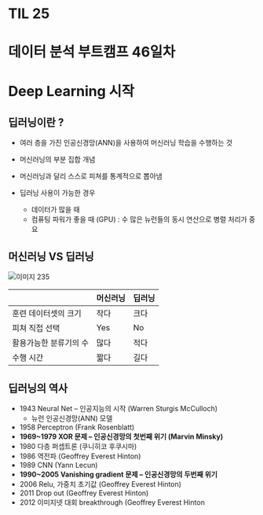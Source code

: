 # TIL 25

# 데이터 분석 부트캠프 46일차

# Deep Learning 시작

## 딥러닝이란 ?

- 여러 층을 가진 인공신경망(ANN)을 사용하여 머신러닝 학습을 수행하는 것

- 머신러닝의 부분 집합 개념
- 머신러닝과 달리 스스로 피쳐를 통계적으로 뽑아냄
- 딥러닝 사용이 가능한 경우
  - 데이터가 많을 때
  - 컴퓨팅 파워가 좋을 때 (GPU) : 수 많은 뉴런들의 동시 연산으로 병렬 처리가 중요

## 머신러닝 VS 딥러닝

![이미지 235](https://user-images.githubusercontent.com/98443610/155086080-30673b7a-f974-417f-9608-0ab564bda329.png)

|                        | 머신러닝 | 딥러닝 |
| ---------------------- | -------- | ------ |
| 훈련 데이터셋의 크기   | 작다     | 크다   |
| 피쳐 직접 선택         | Yes      | No     |
| 활용가능한 분류기의 수 | 많다     | 적다   |
| 수행 시간              | 짧다     | 길다   |

## 딥러닝의 역사

- 1943 Neural Net – 인공지능의 시작 (Warren Sturgis McCulloch) 
  - 뉴런 인공신경망(ANN) 모델
- 1958 Perceptron (Frank Rosenblatt) 
- **1969~1979 XOR 문제 – 인공신경망의 첫번째 위기 (Marvin Minsky)** 
- 1980 다층 퍼셉트론 (쿠니히코 후쿠시마) 
- 1986 역전파 (Geoffrey Everest Hinton) 
- 1989 CNN (Yann Lecun) 
- **1990~2005 Vanishing gradient 문제 – 인공신경망의 두번째 위기** 
- 2006 Relu, 가중치 초기값 (Geoffrey Everest Hinton) 
- 2011 Drop out (Geoffrey Everest Hinton) 
- 2012 이미지넷 대회 breakthrough (Geoffrey Everest Hinton
